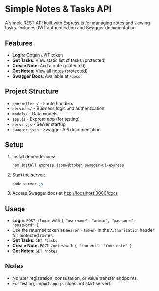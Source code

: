 # Simple Notes & Tasks API

A simple REST API built with Express.js for managing notes and viewing tasks. Includes JWT authentication and Swagger documentation.

## Features
- **Login**: Obtain JWT token
- **Get Tasks**: View static list of tasks (protected)
- **Create Note**: Add a note (protected)
- **Get Notes**: View all notes (protected)
- **Swagger Docs**: Available at `/docs`

## Project Structure
- `controllers/` - Route handlers
- `services/` - Business logic and authentication
- `models/` - Data models
- `app.js` - Express app (for testing)
- `server.js` - Server startup
- `swagger.json` - Swagger API documentation

## Setup
1. Install dependencies:
   ```powershell
   npm install express jsonwebtoken swagger-ui-express
   ```
2. Start the server:
   ```powershell
   node server.js
   ```
3. Access Swagger docs at [http://localhost:3000/docs](http://localhost:3000/docs)

## Usage
- **Login**: `POST /login` with `{ "username": "admin", "password": "password" }`
- Use the returned token as `Bearer <token>` in the `Authorization` header for protected routes.
- **Get Tasks**: `GET /tasks`
- **Create Note**: `POST /notes` with `{ "content": "Your note" }`
- **Get Notes**: `GET /notes`

## Notes
- No user registration, consultation, or value transfer endpoints.
- For testing, import `app.js` (does not start server).
